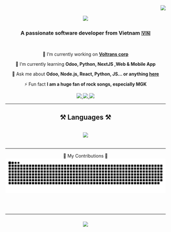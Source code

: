 <img align="right" src="https://visitor-badge.laobi.icu/badge?page_id=Cotchi666.Cotchi666" />

<div align="center">
  <h2> <img src="https://readme-typing-svg.demolab.com??font=Righteous&size=35&center=true&vCenter=true&width=500&height=70&duration=4000&lines=Hello+world+👋!!!;My+name+is+Finn+Chien+" /></h2>
  <h3 align="center">A passionate software developer from Vietnam 🇻🇳</h3>
<br/>
<div align="center" >
 
 🔭 I’m currently working on **[Voltrans corp](https://github.com/voltranscorp)**
 
 🌱 I’m currently learning **Odoo, Python, NextJS ,Web & Mobile App**

 💬 Ask me about **Odoo, Node.js, React, Python, JS... or anything [here](https://github.com/salesp07/salesp07/issues)**

 ⚡ Fun fact **I am a huge fan of rock songs, especially MGK**

 </div>
 <div align="center"> 
  <a href="mailto:chien.170901@gmail.com">
    <img src="https://img.shields.io/badge/Gmail-333333?style=for-the-badge&logo=gmail&logoColor=red" />
  </a>
  <a href="https://www.facebook.com/cot.toxicff/" target="_blank">
    <img src="https://img.shields.io/badge/Facebook-1877F2?style=for-the-badge&logo=facebook&logoColor=white" target="_blank" />
  </a>
  <a href="https://chie.onrender.com" target="_blank">
     <img src="https://img.shields.io/badge/Portfolio-FF5722?style=for-the-badge&logo=todoist&logoColor=white" target="_blank" /> <!-- sqlite, safari, google-chrome are other good icon options -->
  </a>
</div>
 <hr/>
 
<h2 align="center">⚒️ Languages ⚒️</h2>
<br/>
<div align="center">
    <img src="https://skillicons.dev/icons?i=python,javascript,typescript,cs,java&theme=light" />
</div>

<br/>
<hr/>
  🐍 My Contributions 🐍
  <img alt="snake eating my contributions" src="https://raw.githubusercontent.com/Cotchi666/Cotchi666/output/github-contribution-grid-snake.svg" />
  </div>


  <br/><br/>
<hr/>

<h3 align="center">
    <img src="https://readme-typing-svg.herokuapp.com/?font=Righteous&size=25&center=true&vCenter=true&width=500&height=70&duration=4000&lines=Thanks+for+visiting!+✌️;+Shoot+me+a+message+on+Facebook!;I'm+always+down+to+collab+:)">
</h3>

<br/>

